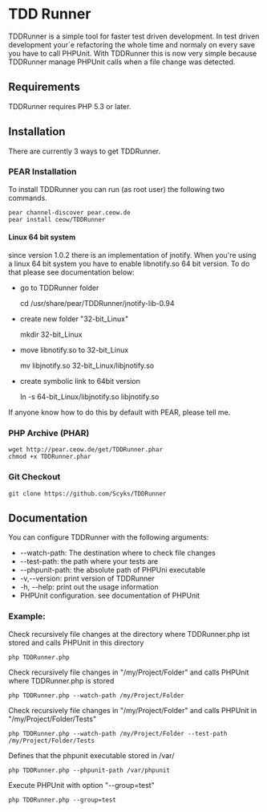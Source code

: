 # TDD Runner

TDDRunner is a simple tool for faster test driven development. In test driven development your`e
refactoring the whole time and normaly on every save you have to call PHPUnit.
With TDDRunner this is now very simple because TDDRunner manage PHPUnit calls when a file change
was detected.

## Requirements

TDDRunner requires PHP 5.3 or later.

## Installation

There are currently 3 ways to get TDDRunner.

### PEAR Installation

To install TDDRunner you can run (as root user) the following two commands.

    pear channel-discover pear.ceow.de
    pear install ceow/TDDRunner

#### Linux 64 bit system

since version 1.0.2 there is an implementation of jnotify. When you're using a linux 64 bit system
you have to enable libnotify.so 64 bit version. To do that please see documentation below:

- go to TDDRunner folder

    cd /usr/share/pear/TDDRunner/jnotify-lib-0.94


- create new folder "32-bit_Linux"

    mkdir 32-bit_Linux


- move libnotify.so to 32-bit_Linux

    mv libjnotify.so 32-bit_Linux/libjnotify.so


- create symbolic link to 64bit version

    ln -s 64-bit_Linux/libjnotify.so libjnotify.so


If anyone know how to do this by default with PEAR, please tell me.

### PHP Archive (PHAR)

    wget http://pear.ceow.de/get/TDDRunner.phar
    chmod +x TDDRunner.phar

### Git Checkout

    git clone https://github.com/Scyks/TDDRunner

## Documentation

You can configure TDDRunner with the following arguments:

 * --watch-path: The destination where to check file changes
 * --test-path: the path where your tests are
 * --phpunit-path: the absolute path of PHPUni executable
 * -v,--version: print version of TDDRunner
 * -h, --help: print out the usage information
 * PHPUnit configuration. see documentation of PHPUnit

### Example:

Check recursively file changes at the directory where TDDRunner.php ist stored and calls PHPUnit in this directory

    php TDDRunner.php

Check recursively file changes in "/my/Project/Folder" and calls PHPUnit where TDDRunner.php is stored

    php TDDRunner.php --watch-path /my/Project/Folder

Check recursively file changes in "/my/Project/Folder" and calls PHPUnit in "/my/Project/Folder/Tests"

    php TDDRunner.php --watch-path /my/Project/Folder --test-path /my/Project/Folder/Tests

Defines that the phpunit executable stored in /var/

    php TDDRunner.php --phpunit-path /var/phpunit

Execute PHPUnit with option "--group=test"

    php TDDRunner.php --group=test
